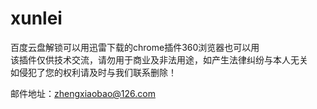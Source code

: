 # xunlei
百度云盘解锁可以用迅雷下载的chrome插件360浏览器也可以用<br />
该插件仅供技术交流，请勿用于商业及非法用途，如产生法律纠纷与本人无关<br />
如侵犯了您的权利请及时与我们联系删除！<br />

邮件地址：zhengxiaobao@126.com
